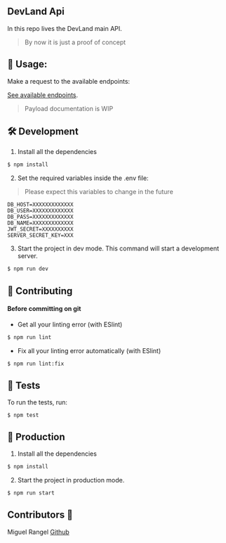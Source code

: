 ## DevLand Api

In this repo lives the DevLand main API.


> By now it is just a proof of concept


## 📖 Usage:

Make a request to the available endpoints:

[See available endpoints](/endpoints.md).

> Payload documentation is WIP

## 🛠️ Development

1. Install all the dependencies
```sh
$ npm install
```

2. Set the required variables inside the .env file:

>Please expect this variables to change in the future

```env
DB_HOST=XXXXXXXXXXXXX
DB_USER=XXXXXXXXXXXXX
DB_PASS=XXXXXXXXXXXXX
DB_NAME=XXXXXXXXXXXXX
JWT_SECRET=XXXXXXXXXX
SERVER_SECRET_KEY=XXX
```

3. Start the project in dev mode. This command will start a development server.
```sh
$ npm run dev
```

## 🎎 Contributing
#### Before committing on git

* Get all your linting error (with ESlint)
```sh
$ npm run lint
```

* Fix all your linting error automatically (with ESlint)
```sh
$ npm run lint:fix
```

## 🧦 Tests

To run the tests, run:
```shell
$ npm test
```

## 💾 Production

1. Install all the dependencies
```sh
$ npm install
```

2. Start the project in production mode.
```sh
$ npm run start
```

## Contributors 🤠
Miguel Rangel [Github](https://github.com/denyncrawford)